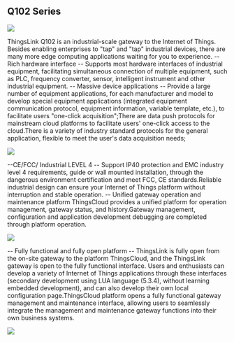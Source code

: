 ## Q102 Series ##
![](https://thingsroot.com/upload/201808/1535341530.jpg)

ThingsLink Q102 is an industrial-scale gateway to the Internet of Things. Besides enabling enterprises to "tap" and "tap" industrial devices, there are many more edge computing applications waiting for you to experience.
-- Rich hardware interface --
Supports most hardware interfaces of industrial equipment, facilitating simultaneous connection of multiple equipment, such as PLC, frequency converter, sensor, intelligent instrument and other industrial equipment.
-- Massive device applications --
Provide a large number of equipment applications, for each manufacturer and model to develop special equipment applications (integrated equipment communication protocol, equipment information, variable template, etc.), to facilitate users "one-click acquisition";There are data push protocols for mainstream cloud platforms to facilitate users' one-click access to the cloud.There is a variety of industry standard protocols for the general application, flexible to meet the user's data acquisition needs;

![](https://thingsroot.com/upload/201808/1535340819.jpg)

--CE/FCC/ Industrial LEVEL 4 --
Support IP40 protection and EMC industry level 4 requirements, guide or wall mounted installation, through the dangerous environment certification and meet FCC, CE standards.Reliable industrial design can ensure your Internet of Things platform without interruption and stable operation.
-- Unified gateway operation and maintenance platform
ThingsCloud provides a unified platform for operation management, gateway status, and history.Gateway management, configuration and application development debugging are completed through platform operation.

![](https://thingsroot.com/upload/201808/1535341292.jpg)

-- Fully functional and fully open platform --
ThingsLink is fully open from the on-site gateway to the platform ThingsCloud, and the ThingsLink gateway is open to the fully functional interface. Users and enthusiasts can develop a variety of Internet of Things applications through these interfaces (secondary development using LUA language (5.3.4), without learning embedded development), and can also develop their own local configuration page.ThingsCloud platform opens a fully functional gateway management and maintenance interface, allowing users to seamlessly integrate the management and maintenance gateway functions into their own business systems.

![](https://thingsroot.com/upload/thumb_src/400_400/1535341198.jpg)
